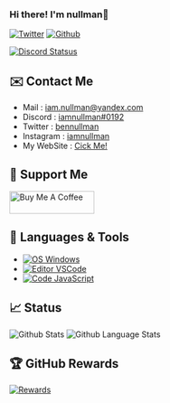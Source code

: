 
### Hi there! I'm nullman👋
[![Twitter](https://img.shields.io/twitter/follow/bennullman?label=Followers&logo=twitter&color=%23007ec6&style=flat)](https://twitter.com/bennulllman)
[![Github](https://img.shields.io/github/followers/iamnullman?logo=github&style=flat&label=Followers)](https://github.com/iamnullman?tab=followers) 

[![Discord Statsus](https://lanyard.cnrad.dev/api/716930725877907466)](https://discord.com/channels/@me/716930725877907466)

##

## ✉️ Contact Me

- Mail : iam.nullman@yandex.com
- Discord : [iamnullman#0192](https://discord.com/channels/@me/716930725877907466)
- Twitter : [bennullman](https://twitter.com/@bennullman)
- Instagram : [iamnullman](https://instagram.com/iamnullman)
- My WebSite : [Cick Me!](https://nullman.tech)

## 🎁 Support Me
<a href="https://www.buymeacoffee.com/iamnullman"><img src="https://cdn.buymeacoffee.com/buttons/v2/default-yellow.png" alt="Buy Me A Coffee" height="40" width="150"></a>

## 🔧 Languages & Tools

- [![OS Windows](https://img.shields.io/badge/OS-Windows-0078D6?style=flat-square&logo=windows&logoColor=blue)](https://www.microsoft.com/windows)
- [![Editor VSCode](https://img.shields.io/badge/Editor-Visual%20Studio%20Code-%230078d7?style=flat-square&logo=visual-studio-code&logoColor=%230078d7)](https://code.visualstudio.com/)
- [![Code JavaScript](https://img.shields.io/badge/Code-JavaScript-%23323330?style=flat-square&logo=javascript&logoColor=%23F7DF1E)](https://www.javascript.com/)

## &#x1f4c8; Status

![Github Stats](https://github-readme-stats.vercel.app/api?username=iamnullman&theme=dracula&show_icons=true&locale=en)
![Github Language Stats](https://github-readme-stats.vercel.app/api/top-langs/?username=iamnullman&layout=compact&theme=dracula&langs_count=10&locale=en)

## 🏆 GitHub Rewards

[![Rewards](https://github-profile-trophy.vercel.app/?username=iamnullman&theme=dracula&column=7&margin-w=10&no-frame=true)](https://github.com/gamerboytr)

